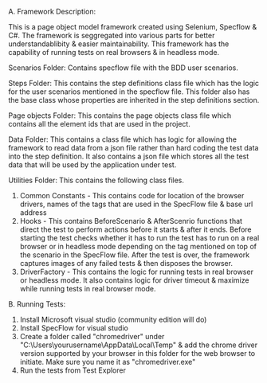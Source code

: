 A. Framework Description:

This is a page object model framework created using Selenium, Specflow & C#. The framework is seggregated into various parts for better understandablibity & easier maintainability. This framework has the capability of running tests on real browsers & in headless mode. 

Scenarios Folder:
Contains specflow file with the BDD user scenarios.

Steps Folder:
This contains the step definitions class file which has the logic for the user scenarios mentioned in the specflow file. This folder also has the base class whose properties are inherited in the step definitions section.

Page objects Folder:
This contains the page objects class file which contains all the element ids that are used in the project.

Data Folder:
This contains a class file which has logic for allowing the framework to read data from a json file rather than hard coding the test data into the step definition. It also contains a json file which stores all the test data that will be used by the application under test.

Utilities Folder:
This contains the following class files.
1. Common Constants - This contains code for location of the browser drivers, names of the tags that are used in the SpecFlow file & base url address 
2. Hooks - This contains BeforeScenario & AfterScenrio functions that direct the test to perform actions before it starts & after it ends. 
Before starting the test checks whether it has to run the test has to run on a real browser or in headless mode depending on the tag mentioned on top of the scenario in the 
SpecFlow file. 
After the test is over, the framework captures images of any failed tests & then disposes the browser.
3. DriverFactory - This contains the logic for running tests in real browser or headless mode. It also contains logic for driver timeout & maximize while running tests in real browser mode.

B. Running Tests:

1. Install Microsoft visual studio (community edition will do)
2. Install SpecFlow for visual studio
3. Create a folder called "chromedriver" under "C:\Users\yourusername\AppData\Local\Temp" & add the chrome driver version supported by your browser in this folder for the web browser to initiate. Make sure you name it as "chromedriver.exe"
4. Run the tests from Test Explorer
